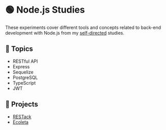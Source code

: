 # :green_circle: Node.js Studies

These experiments cover different tools and concepts related to back-end development with Node.js from my [self-directed](https://github.com/DanielBrito/self-learning) studies.

## :bookmark_tabs: Topics

- RESTful API
- Express
- Sequelize
- PostgreSQL
- TypeScript
- JWT

## :rocket: Projects

- [RESTack](https://github.com/DanielBrito/restack-api)
- [Ecoleta](https://github.com/DanielBrito/ecoleta-nlw-rocketseat)
